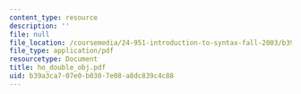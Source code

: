 ```yaml
---
content_type: resource
description: ''
file: null
file_location: /coursemedia/24-951-introduction-to-syntax-fall-2003/b39a3ca707e0b0307e08a8dc839c4c88_ho_double_obj.pdf
file_type: application/pdf
resourcetype: Document
title: ho_double_obj.pdf
uid: b39a3ca7-07e0-b030-7e08-a8dc839c4c88
---
```

